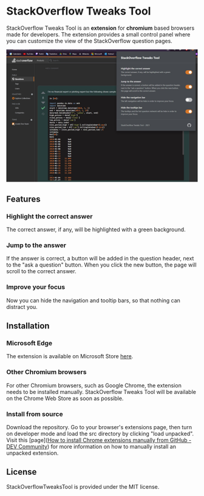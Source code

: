 # StackOverflow Tweaks Tool

StackOverflow Tweaks Tool is an **extension** for **chromium** based browsers made for developers. The extension provides a small control panel where you can customize the view of the StackOverflow question pages.

<img title="" src="./docs/images/main-screen.jpg" alt="" data-align="center" width="567">

## Features

### Highlight the correct answer

The correct answer, if any, will be highlighted with a green background.

### Jump to the answer

If the answer is correct, a button will be added in the question header, next to the "ask a question" button. When you click the new button, the page will scroll to the correct answer.

### Improve your focus

Now you can hide the navigation and tooltip bars, so that nothing can distract you.

## Installation

### Microsoft Edge

The extension is available on Microsoft Store [here](https://microsoftedge.microsoft.com/addons/detail/stackoverflow-tweaks-tool/njpnponmdmhbeojlcdffcliceolmambc?form=MT001Y).

### Other Chromium browsers

For other Chromium browsers, such as Google Chrome, the extension needs to be installed manually.
StackOverflow Tweaks Tool will be available on the Chrome Web Store as soon as possible.

### Install from source

Download the repository. Go to your browser's extensions page, then turn on developer mode and load the src directory by clicking "load unpacked". Visit this [page]([How to install Chrome extensions manually from GitHub - DEV Community](https://dev.to/ben/how-to-install-chrome-extensions-manually-from-github-1612)) for more information on how to manually install an unpacked extension.

## License

StackOverflowTweaksTool is provided under the MIT license.
